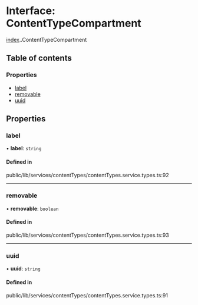 # Interface: ContentTypeCompartment

[index](../wiki/index).[<internal>](../wiki/index.%3Cinternal%3E).ContentTypeCompartment

## Table of contents

### Properties

- [label](../wiki/index.%3Cinternal%3E.ContentTypeCompartment#label)
- [removable](../wiki/index.%3Cinternal%3E.ContentTypeCompartment#removable)
- [uuid](../wiki/index.%3Cinternal%3E.ContentTypeCompartment#uuid)

## Properties

### label

• **label**: `string`

#### Defined in

public/lib/services/contentTypes/contentTypes.service.types.ts:92

___

### removable

• **removable**: `boolean`

#### Defined in

public/lib/services/contentTypes/contentTypes.service.types.ts:93

___

### uuid

• **uuid**: `string`

#### Defined in

public/lib/services/contentTypes/contentTypes.service.types.ts:91
